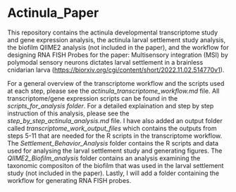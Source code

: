 # Actinula_Paper

This repository contains the actinula developmental transcriptome study and gene expression analysis, the actinula larval settlement study analysis, the biofilm QIIME2 analysis (not included in the paper), and the workflow for designing RNA FISH Probes for the paper: Multisensory integration (MSI) by polymodal sensory neurons dictates larval settlement in a brainless cnidarian larva (https://biorxiv.org/cgi/content/short/2022.11.02.514770v1). 

For a general overview of the transcriptome workflow and the scripts used at each step, please see the *actinula_transcriptome_workflow.md* file. All transcriptome/gene expression scripts can be found in the *scripts_for_analysis folder*. For a detailed explaination and step by step instruction of this analysis, please see the *step_by_step_actinula_analysis.md* file. I have also added an output folder called *transcriptome_work_output_files* which contains the outputs from steps 5-11 that are needed for the R scripts in the transcriptome workflow. The *Settlement_Behavior_Analysis* folder contains the R scripts and data used for analysing the larval settlement study and generating figures. The *QIIME2_Biofilm_analysis* folder contains an analysis examining the taxonomic compositon of the biofilm that was used in the larval settlement study (not included in the paper). Lastly, I will add a folder containing the workflow for generating RNA FISH probes.
